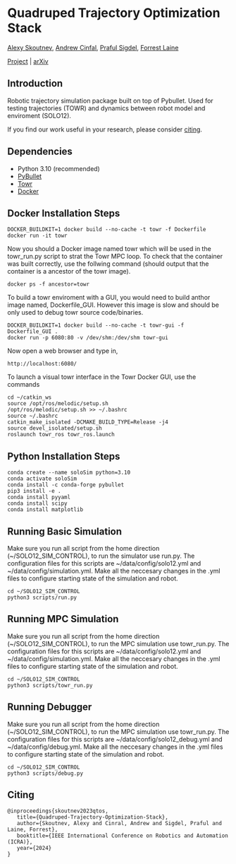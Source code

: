 # Quadruped Trajectory Optimization Stack
[Alexy Skoutnev](https://alexyskoutnev.github.io/alexyskoutnev-github.io/index.html), [Andrew Cinfal](https://github.com/cinaral), [Praful Sigdel](https://praful22.github.io/), [Forrest Laine](https://github.com/forrestlaine)

[Project](https://alexyskoutnev.github.io/Quadruped-Trajectory-Optimization-Stack/) | [arXiv](https://arxiv.org/)

## Introduction

Robotic trajectory simulation package built on top of Pybullet. Used for testing trajectories (TOWR) and dynamics between robot model and enviroment  (SOLO12).

If you find our work useful in your research, please consider [citing](#citing).

## Dependencies

- Python 3.10 (recommended)
- [PyBullet](https://github.com/bulletphysics/bullet3/)
- [Towr](https://github.com/ethz-adrl/towr)
- [Docker](https://www.docker.com/)

## Docker Installation Steps
```console
DOCKER_BUILDKIT=1 docker build --no-cache -t towr -f Dockerfile
docker run -it towr
```
Now you should a Docker image named towr which will be used in the towr_run.py script to strat the Towr MPC loop.
To check that the container was built correctly, use the follwing command (should output that the container is a ancestor of the towr image).
```console
docker ps -f ancestor=towr
```
To build a towr enviroment with a GUI, you would need to build anthor image named, Dockerfile_GUI. However this image is slow and should be only used to debug towr source code/binaries. 
```console
DOCKER_BUILDKIT=1 docker build --no-cache -t towr-gui -f Dockerfile_GUI .
docker run -p 6080:80 -v /dev/shm:/dev/shm towr-gui
```
Now open a web browser and type in,
```
http://localhost:6080/
```
To launch a visual towr interface in the Towr Docker GUI, use the commands
```console
cd ~/catkin_ws
source /opt/ros/melodic/setup.sh
/opt/ros/melodic/setup.sh >> ~/.bashrc
source ~/.bashrc
catkin_make_isolated -DCMAKE_BUILD_TYPE=Release -j4
source devel_isolated/setup.sh
roslaunch towr_ros towr_ros.launch
```
## Python Installation Steps
```
conda create --name soloSim python=3.10
conda activate soloSim
conda install -c conda-forge pybullet
pip3 install -e .
conda install pyyaml
conda install scipy
conda install matplotlib
```
## Running Basic Simulation
Make sure you run all script from the home direction (~/SOLO12_SIM_CONTROL), to run the simulator use run.py. The configuration files for this scripts are ~/data/config/solo12.yml and ~/data/config/simulation.yml. Make all the neccesary changes in the .yml files to configure starting state of the simulation and robot.
```
cd ~/SOLO12_SIM_CONTROL
python3 scripts/run.py

```

## Running MPC Simulation 
Make sure you run all script from the home direction (~/SOLO12_SIM_CONTROL), to run the MPC simulation use towr_run.py. The configuration files for this scripts are ~/data/config/solo12.yml and ~/data/config/simulation.yml. Make all the neccesary changes in the .yml files to configure starting state of the simulation and robot.
```
cd ~/SOLO12_SIM_CONTROL
python3 scripts/towr_run.py
```

## Running Debugger 
Make sure you run all script from the home direction (~/SOLO12_SIM_CONTROL), to run the MPC simulation use towr_run.py. The configuration files for this scripts are ~/data/config/solo12_debug.yml and ~/data/config/debug.yml. Make all the neccesary changes in the .yml files to configure starting state of the simulation and robot.
```
cd ~/SOLO12_SIM_CONTROL
python3 scripts/debug.py
```


## Citing
```
@inproceedings{skoutnev2023qtos,
   title={Quadruped-Trajectory-Optimization-Stack},
   author={Skoutnev, Alexy and Cinral, Andrew and Sigdel, Praful and Laine, Forrest},
   booktitle={IEEE International Conference on Robotics and Automation (ICRA)},
   year={2024}
}
```